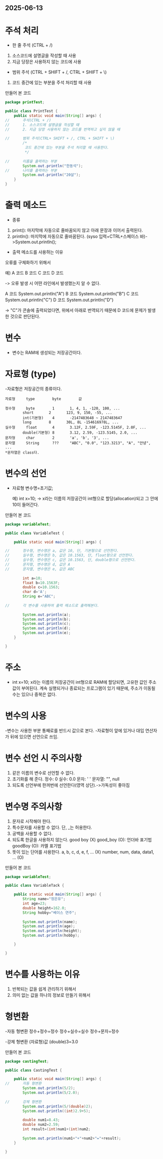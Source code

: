 ## 2025-06-13

# 주석 처리

- 한 줄 주석 (CTRL + /)
1. 소스코드에 설명글을 작성할 때 사용
2. 지금 당장은 사용하지 않는 코드에 사용
- 범위 주석 (CTRL + SHIFT + /, CTRL + SHIFT + \\)
1. 코드 중간에 있는 부분을 주석 처리할 때 사용

만들어 본 코드

```java
package printTest;

public class PrintTest {
	public static void main(String[] args) {
//		주석(CTRL + /)
//		1. 소스코드에 설명글을 작성할 때
//		2. 지금 당장 사용하지 않는 코드를 번역하고 싶지 않을 때
		
//		범위 주석(CTRL+ SHIFT + /, CTRL + SHIFT + \)
		/*
		 코드 중간에 있는 부분을 주석 처리할 때 사용한다.
		 */
		
//		이름을 출력하는 부분
		System.out.println("한동석");
//		나이를 출력하는 부분
		System.out.println("20살");
	}
}
```

# 출력 메소드

- 종류
1. print(): 마지막에 자동으로 줄바꿈되지 않고 아래 문장과 이어서 출력된다.
2. println(): 마지막에 자동으로 줄바꿈된다.
(syso 입력+CTRL+스페이스 바)->System.out.println();

- 출력 메소드를 사용하는 이유

오류를 구체화하기 위해서

예)
A 코드
B 코드
C 코드
D 코드

-> 오류 발생 시 어떤 라인에서 발생했는지 알 수 없다.

A 코드
System.out.println("A")
B 코드
System.out.println("B")
C 코드
System.out.println("C")
D 코드
System.out.println("D")

-> "C"가 콘솔에 출력되었다면, 위에서 아래로 번역되기 때문에 D 코드에 문제가 발생한 것으로 판단된다.

# 변수

- 변수는 RAM에 생성되는 저장공간이다.

# 자료형 (type)

-자료형은 저장공간의 종류이다.


	자료형		type		byte		값

	정수형		byte		1		1, 4, 1, -120, 100, ...
			short		2		123, 9, 150, -55, ...
			int(기본형)	4		-2147483648 ~ 2147483647
			long		8		30L, 8L -154616978L, ...
	실수형		float		4		3.12F, 2.59F, -123.5145F, 2.0F, ...
			double(기본형)	8		3.12, 2.59, -123.5145, 2.0, ...
	문자형		char		2		'a', 'b', '3', ...
	문자열		String		???		"ABC", "0.0", "123.3213", "A", "안녕", ...
	*문자열은 class다.

# 변수의 선언

- 자료형 변수명=초기값;

  예)
  int x=10;
  -> x라는 이름의 저장공간이 int형으로 할당(allocation)되고 그 안에 10이 들어간다.

만들어 본 코드
```java
package variableTest;

public class VariableTest {

	public static void main(String[] args) {

//		정수형, 변수명은 a, 값은 10, 단, 기본형으로 선언한다.
//		실수형, 변수명은 b, 값은 10.1563, 단, float형으로 선언한다.
//		실수형, 변수명은 c, 값은 10.1563, 단, double형으로 선언한다.
//		문자형, 변수명은 d, 값은 A
//		문자열, 변수명은 e, 값은 ABC
		
		int a=10;
		float b=10.1563F;
		double c=10.1563;
		char d='A';
		String e="ABC";
		
//		각 변수를 사용하여 출력 메소드로 출력해본다.
		
		System.out.println(a);
		System.out.println(b);
		System.out.println(c);
		System.out.println(d);
		System.out.println(e);
	}

}
```

# 주소

- int x=10;
x라는 이름의 저장공간이 int형으로 RAM에 할당되면, 고유한 값인 주소값이 부여된다.
계속 실행되거나 종료되는 프로그램이 있기 때문에, 주소가 이동될 수는 있으나 중복은 없다.

# 변수의 사용

-변수는 사용한 부분 통째로를 반드시 값으로 본다.
-자료형이 앞에 있거나 대입 연산자가 뒤에 있으면 선언으로 쓰임.

# 변수 선언 시 주의사항

1. 같은 이름의 변수로 선언할 수 없다.
2. 초기화를 해 준다.
정수: 0
실수: 0.0
문자: ' '
문자열: "", null
3. 되도록 선언부에 한꺼번에 선언한다(영역 상단).->가독성이 좋아짐

# 변수명 주의사항

1. 문자로 시작해야 한다.
2. 특수문자를 사용할 수 없다. 단, _는 허용한다.
3. 공백을 사용할 수 없다.
4. 되도록 한글을 사용하지 않는다.
good boy (X)
good_boy (O): 언더바 표기법
goodBoy (O): 카멜 표기법
5. 뜻이 있는 단어를 사용한다.
a, b, c, d, e, f, ... (X)
number, num, data, data1, ... (O)

만들어 본 코드
```java
package variableTest;

public class VariableTack {

	public static void main(String[] args) {
		String name="정은유";
		int age=23;
		double height=162.0;
		String hobby="베이스 연주";
		
		System.out.println(name);
		System.out.println(age);
		System.out.println(height);
		System.out.println(hobby);

	}

}
```

# 변수를 사용하는 이유

1. 반복되는 값을 쉽게 관리하기 위해서
2. 의미 없는 값을 하나의 정보로 만들기 위해서

# 형변환

-자동 형변환
정수+정수=정수
정수+실수=실수
정수+문자=정수

-강제 형변환
(자료형)값
(double)3=3.0

만들어 본 코드
```java
package castingTest;

public class CastingTest {

	public static void main(String[] args) {
//		자동 형변환
		System.out.println(5/2);
		System.out.println(5/2.0);
		
//		강제 형변환
		System.out.println(5/(double)2);
		System.out.println((int)2.9+5);
		
		double num1=8.43;
		double num2=2.59;
		int result=(int)num1+(int)num2;
		
		System.out.println(num1+"+"+num2+"="+result);
	}

}
```

